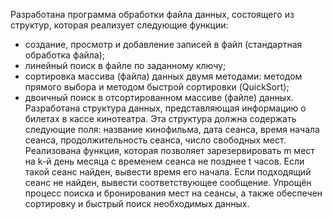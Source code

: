 Разработана программа обработки файла данных, состоящего из структур, которая реализует следующие функции:
- создание, просмотр и добавление записей в файл (стандартная обработка файла);
- линейный поиск в файле по заданному ключу;
- сортировка массива (файла) данных двумя методами: методом прямого выбора и методом быстрой сортировки (QuickSort);
- двоичный поиск в отсортированном массиве (файле) данных.
Разработана структура данных, представляющая информацию о билетах в кассе кинотеатра. Эта структура должна содержать следующие поля: название кинофильма, дата сеанса, время начала сеанса, продолжительность сеанса, число свободных мест.
Реализована функция, которая позволяет зарезервировать m мест на k-й день месяца с временем сеанса не позднее t часов. Если такой сеанс найден, вывести время его начала. Если подходящий сеанс не найден, вывести соответствующее сообщение.
Упрощён процесс поиска и бронирования мест на сеансы, а также обеспечен сортировку и быстрый поиск необходимых данных.

